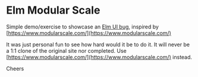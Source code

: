 # Elm Modular Scale

Simple demo/exercise to showcase an [Elm UI bug](https://github.com/mdgriffith/elm-ui/issues/331), inspired by [https://www.modularscale.com/](https://www.modularscale.com/)

It was just personal fun to see how hard would it be to do it. It will never be a 1:1 clone of the original site nor completed. Use [https://www.modularscale.com/](https://www.modularscale.com/) instead.

Cheers
